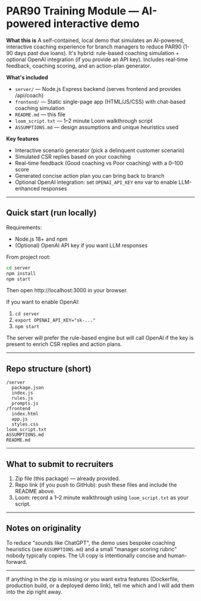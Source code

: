# PAR90 Training Module — AI-powered interactive demo

**What this is**
A self-contained, local demo that simulates an AI-powered, interactive coaching experience for branch managers to reduce PAR90 (1-90 days past due loans). It's hybrid: rule-based coaching simulation + optional OpenAI integration (if you provide an API key). Includes real-time feedback, coaching scoring, and an action-plan generator.

**What's included**
- `server/` — Node.js Express backend (serves frontend and provides /api/coach)
- `frontend/` — Static single-page app (HTML/JS/CSS) with chat-based coaching simulation
- `README.md` — this file
- `loom_script.txt` — 1–2 minute Loom walkthrough script
- `ASSUMPTIONS.md` — design assumptions and unique heuristics used

**Key features**
- Interactive scenario generator (pick a delinquent customer scenario)
- Simulated CSR replies based on your coaching
- Real-time feedback (Good coaching vs Poor coaching) with a 0–100 score
- Generated concise action plan you can bring back to branch
- Optional OpenAI integration: set `OPENAI_API_KEY` env var to enable LLM-enhanced responses

---

## Quick start (run locally)

Requirements:
- Node.js 18+ and npm
- (Optional) OpenAI API key if you want LLM responses

From project root:

```bash
cd server
npm install
npm start
```

Then open http://localhost:3000 in your browser.

If you want to enable OpenAI:
1. `cd server`
2. `export OPENAI_API_KEY="sk-..."`
3. `npm start`

The server will prefer the rule-based engine but will call OpenAI if the key is present to enrich CSR replies and action plans.

---

## Repo structure (short)
```
/server
  package.json
  index.js
  rules.js
  prompts.js
/frontend
  index.html
  app.js
  styles.css
loom_script.txt
ASSUMPTIONS.md
README.md
```

---

## What to submit to recruiters
1. Zip file (this package) — already provided.
2. Repo link (if you push to GitHub): push these files and include the README above.
3. Loom: record a 1–2 minute walkthrough using `loom_script.txt` as your script.

---

## Notes on originality
To reduce "sounds like ChatGPT", the demo uses bespoke coaching heuristics (see `ASSUMPTIONS.md`) and a small "manager scoring rubric" nobody typically copies. The UI copy is intentionally concise and human-forward.

---

If anything in the zip is missing or you want extra features (Dockerfile, production build, or a deployed demo link), tell me which and I will add them into the zip right away.
